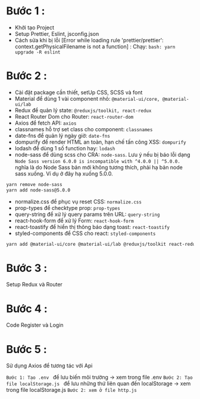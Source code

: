 # Bước 1 :

- Khởi tạo Project
- Setup Prettier, Eslint, jsconfig.json
- Cách sửa khi bị lỗi [Error while loading rule 'prettier/prettier': context.getPhysicalFilename is not a function] :
  Chạy:
  `bash: yarn upgrade -R eslint `

# Bước 2 :

- Cài đặt package cần thiết, setUp CSS, SCSS và font
- Material để dùng 1 vài component nhỏ: `@material-ui/core, @material-ui/lab`
- Redux để quản lý state: `@reduxjs/toolkit, react-redux`
- React Router Dom cho Router: `react-router-dom`
- Axios để fetch API: `axios`
- classnames hỗ trợ set class cho component: `classnames`
- date-fns để quản lý ngày giờ: `date-fns`
- dompurify để render HTML an toàn, hạn chế tấn công XSS: `dompurify`
- lodash để dùng 1 số function hay: `lodash`
- node-sass để dùng scss cho CRA: `node-sass`.
  Lưu ý nếu bị báo lỗi dạng `Node Sass version 6.0.0 is incompatible with ^4.0.0 || ^5.0.0.` nghĩa là do Node Sass bản mới không tương thích, phải hạ bản node sass xuống.
  Ví dụ ở đây hạ xuống 5.0.0.

```bash
yarn remove node-sass
yarn add node-sass@5.0.0
```

- normalize.css để phục vụ reset CSS: `normalize.css`
- prop-types để checktype prop: `prop-types`
- query-string để xử lý query params trên URL: `query-string`
- react-hook-form để xử lý Form: `react-hook-form`
- react-toastify để hiển thị thông báo dạng toast: `react-toastify`
- styled-components để CSS cho react: `styled-components`

```bash
yarn add @material-ui/core @material-ui/lab @reduxjs/toolkit react-redux react-router-dom axios classnames date-fns dompurify lodash node-sass normalize.css prop-types query-string react-hook-form react-toastify styled-components
```

# Bước 3 :

Setup Redux và Router

# Bước 4 :

Code Register và Login

# Bước 5 :

Sử dụng Axios để tương tác với Api

`Bước 1: Tạo .env ` để lưu biến môi trường -> xem trong file .env
`Bước 2: Tạo file localStorage.js ` để lưu những thứ liên quan đến localStorage -> xem trong file localStorage.js
`Bước 2: xem ở file http.js `
